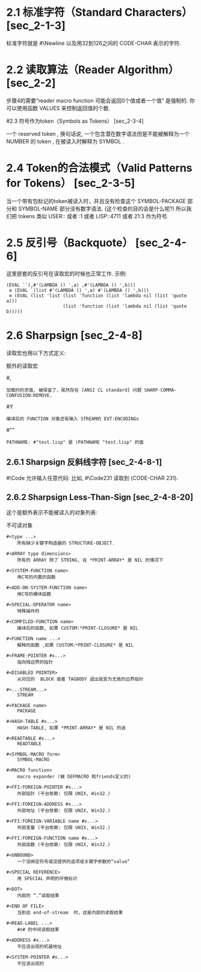 # 2.1 标准字符（Standard Characters） [sec_2-1-3]

标准字符就是 #\Newline 以及用32到126之间的 CODE-CHAR 表示的字符.

 
# 2.2 读取算法（Reader Algorithm） [sec_2-2]

步骤4的需要“reader macro function 可能会返回0个值或者一个值” 是强制的. 你可以使用函数 VALUES 来控制返回值的个数.

 
#2.3 符号作为token（Symbols as Tokens） [sec_2-3-4]

一个 reserved token , 换句话说, 一个包含潜在数字语法但是不能被解释为一个 NUMBER 的 token , 在被读入时解释为 SYMBOL .
 
# 2.4 Token的合法模式（Valid Patterns for Tokens） [sec_2-3-5]

当一个带有包标记的token被读入时，并且没有检查这个 SYMBOL-PACKAGE 部分和 SYMBOL-NAME 部分没有数字语法. (这个检查的目的会是什么呢?) 所以我们把 tokens 类似 USER:: 或者 :1 或者 LISP::4711 或者 21:3 作为符号.

 
# 2.5 反引号（Backquote） [sec_2-4-6]

这里嵌套的反引号在读取宏的时候也正常工作. 示例:

```LISP
(EVAL ``(,#'(LAMBDA () ',a) ,#'(LAMBDA () ',b)))
 ≡ (EVAL `(list #'(LAMBDA () ',a) #'(LAMBDA () ',b)))
 ≡ (EVAL (list 'list (list 'function (list 'lambda nil (list 'quote a)))
                     (list 'function (list 'lambda nil (list 'quote b)))))
```
 
# 2.6 Sharpsign [sec_2-4-8]

读取宏也用以下方式定义:

额外的读取宏

\#,

    加载时的求值, 被保留了，虽然存在 [ANSI CL standard] 问题 SHARP-COMMA-CONFUSION:REMOVE.

\#Y

    编译后的 FUNCTION 对象还有输入 STREAM的 EXT:ENCODINGs

\#""

    PATHNAME: #"test.lisp" 是 (PATHNAME "test.lisp" 的值


## 2.6.1 Sharpsign 反斜线字符 [sec_2-4-8-1]

\#\Code 允许输入任意代码: 比如, #\Code231 读取到 (CODE-CHAR 231).

## 2.6.2 Sharpsign Less-Than-Sign [sec_2-4-8-20]

这个是额外表示不能被读入的对象列表:

不可读对象

    #<type ...>
        所有缺少关键字构造器的 STRUCTURE-OBJECT.

    #<ARRAY type dimensions>
        所有的 ARRAY 除了 STRING, 在 *PRINT-ARRAY* 是 NIL 的情况下

    #<SYSTEM-FUNCTION name>
        用C写的内置的函数

    #<ADD-ON-SYSTEM-FUNCTION name>
        用C写的模块函数

    #<SPECIAL-OPERATOR name>
        特殊操作符

    #<COMPILED-FUNCTION name>
        编译后的函数, 如果 CUSTOM:*PRINT-CLOSURE* 是 NIL

    #<FUNCTION name ...>
        解释的函数 ,如果 CUSTOM:*PRINT-CLOSURE* 是 NIL

    #<FRAME-POINTER #x...>
        指向栈边界的指针

    #<DISABLED POINTER>
        从对应的  BLOCK 或者 TAGBODY 退出就变为无效的边界指针

    #<...STREAM...>
        STREAM

    #<PACKAGE name>
        PACKAGE

    #<HASH-TABLE #x...>
        HASH-TABLE, 如果 *PRINT-ARRAY* 是 NIL 的话

    #<READTABLE #x...>
        READTABLE

    #<SYMBOL-MACRO form>
        SYMBOL-MACRO

    #<MACRO function>
        macro expander (被 DEFMACRO 和friends定义的)

    #<FFI:FOREIGN-POINTER #x...>
        外部指针 (平台依赖: 仅限 UNIX, Win32.)

    #<FFI:FOREIGN-ADDRESS #x...>
        外部地址 (平台依赖: 仅限 UNIX, Win32.)

    #<FFI:FOREIGN-VARIABLE name #x...>
        外部变量 (平台依赖: 仅限 UNIX, Win32.)

    #<FFI:FOREIGN-FUNCTION name #x...>
        外部函数 (平台依赖: 仅限 UNIX, Win32.)

    #<UNBOUND>
        一个没绑定符号或没提供的选项或关键字参数的“value”

    #<SPECIAL REFERENCE>
        用 SPECIAL 声明的环境标识

    #<DOT>
        内部的 “.”读取结果

    #<END OF FILE>
        当到达 end-of-stream  时，这是内部的读取结果

    #<READ-LABEL ...>
        #n# 的中间读取结果

    #<ADDRESS #x...>
        不应该出现的机器地址

    #<SYSTEM-POINTER #x...>
        不应该出现的